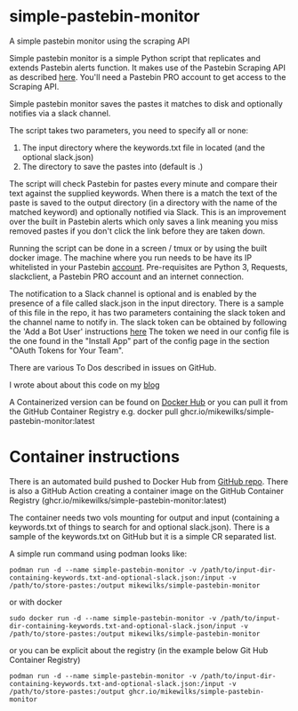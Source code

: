 # simple-pastebin-monitor
A simple pastebin monitor using the scraping API

Simple pastebin monitor is a simple Python script that replicates and extends Pastebin alerts function. It makes use of the Pastebin Scraping API as described [here](https://pastebin.com/api_scraping_faq). You'll need a Pastebin PRO account to get access to the Scraping API.

Simple pastebin monitor saves the pastes it matches to disk and optionally notifies via a slack channel.

The script takes two parameters, you need to specify all or none:
1. The input directory where the keywords.txt file in located (and the optional slack.json)
2. The directory to save the pastes into (default is .)

The script will check Pastebin for pastes every minute and compare their text against the supplied keywords. When there is a match the text of the paste is saved to the output directory (in a directory with the name of the matched keyword) and optionally notified via Slack. This is an improvement over the built in Pastebin alerts which only saves a link meaning you miss removed pastes if you don't click the link before they are taken down.

Running the script can be done in a screen / tmux or by using the built docker image. The machine where you run needs to be have its IP whitelisted in your Pastebin [account](https://pastebin.com/api_scraping_faq). Pre-requisites are Python 3, Requests, slackclient, a Pastebin PRO account and an internet connection.

The notification to a Slack channel is optional and is enabled by the presence of a file called slack.json in the input directory. There is a sample of this file in the repo, it has two parameters containing the slack token and the channel name to notify in. The slack token can be obtained by following the 'Add a Bot User' instructions [here](https://slack.com/intl/en-gb/help/articles/115005265703-Create-a-bot-for-your-workspace) The token we need in our config file is the one found in the "Install App" part of the config page in the section "OAuth Tokens for Your Team".


There are various To Dos described in issues on GitHub.

I wrote about about this code on my [blog](http://www.mikewilks.com/home/who-has-your-data)

A Containerized version can be found on [Docker Hub](https://hub.docker.com/r/mikewilks/simple-pastebin-monitor/) or you can pull it from the GitHub Container Registry e.g. docker pull ghcr.io/mikewilks/simple-pastebin-monitor:latest

# Container instructions

There is an automated build pushed to Docker Hub from [GitHub repo](https://github.com/mikewilks/simple-pastebin-monitor).
There is also a GitHub Action creating a container image on the GitHub Container Registry (ghcr.io/mikewilks/simple-pastebin-monitor:latest)

The container needs two vols mounting for output and input (containing a keywords.txt of things to search for and optional slack.json). There is a sample of the keywords.txt on GitHub but it is a simple CR separated list.

A simple run command using podman looks like:

`podman run -d --name simple-pastebin-monitor -v /path/to/input-dir-containing-keywords.txt-and-optional-slack.json:/input -v /path/to/store-pastes:/output mikewilks/simple-pastebin-monitor`

or with docker

`sudo docker run -d --name simple-pastebin-monitor -v /path/to/input-dir-containing-keywords.txt-and-optional-slack.json/input -v /path/to/store-pastes:/output mikewilks/simple-pastebin-monitor`

or you can be explicit about the registry (in the example below Git Hub Container Registry)

`podman run -d --name simple-pastebin-monitor -v /path/to/input-dir-containing-keywords.txt-and-optional-slack.json:/input -v /path/to/store-pastes:/output ghcr.io/mikewilks/simple-pastebin-monitor`

